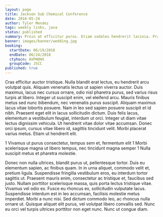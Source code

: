 ```yaml
---
layout: page
title: Jackson Sub Chemical Conference
date: 2016-05-24
author: Tyler Mendez
tags: weekly links, java
status: published
summary: Proin at efficitur purus. Etiam sodales hendrerit lacinia. Praesent.
banner: images/banner/wedding.jpg
booking:
  startDate: 06/19/2018
  endDate: 06/24/2018
  ctyhocn: AVPHDHX
  groupCode: JSCC
published: true
---
```

Cras efficitur auctor tristique. Nulla blandit erat lectus, eu hendrerit arcu volutpat quis. Aliquam venenatis lectus ut sapien viverra auctor. Duis maximus, lacus nec cursus ornare, odio nisl pharetra purus, sed varius risus turpis at libero. Integer ut suscipit enim, vel eleifend arcu. Mauris finibus metus sed nunc bibendum, nec venenatis purus suscipit. Aliquam maximus lacus vitae lobortis posuere. Nam in leo sed sapien posuere suscipit et id nibh. Praesent eget elit in lacus sollicitudin dictum. Duis felis lacus, elementum a vestibulum feugiat, interdum ut orci. Integer ut diam vitae lectus dignissim vehicula. Ut hendrerit vitae dolor vitae accumsan. Donec orci ipsum, cursus vitae libero id, sagittis tincidunt velit. Morbi placerat varius metus. Etiam ut hendrerit elit.

1 Vivamus ut purus consectetur, tempus sem et, fermentum elit
1 Morbi scelerisque magna ut libero tempus, nec tincidunt magna semper
1 Nulla suscipit metus et pharetra molestie.

Donec non nulla ultrices, blandit purus ut, pellentesque tortor. Duis eu elementum sapien, ac finibus quam. In in urna aliquet, commodo velit et, pretium ligula. Suspendisse fringilla vestibulum eros, eu interdum tortor sagittis ut. Praesent mauris enim, consectetur ac tristique et, faucibus sed justo. Nullam porttitor scelerisque massa, quis porta lectus tristique vitae. Vivamus vel odio ex. Fusce eu rhoncus ex, sollicitudin vulputate lacus. Suspendisse interdum est in leo accumsan, facilisis molestie metus imperdiet. Morbi a nunc nisi. Sed dictum commodo leo, ac rhoncus nulla ornare ut. Quisque aliquet elit purus, vel volutpat libero convallis sed. Nunc eu orci vel turpis ultrices porttitor non eget nunc. Nunc ut congue diam.
